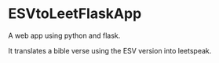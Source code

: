 # ESVtoLeetFlaskApp

A web app using python and flask.

It translates a bible verse using the ESV version into leetspeak.
